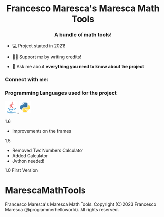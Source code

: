 

<h1 align="center">Francesco Maresca's Maresca Math Tools</h1>
<h3 align="center">A bundle of math tools!</h3>

- 💻 Project started in 2021!

- 👨‍💻 Support me by writing credits!

- 💬 Ask me about **everything you need to know about the project**

<h3 align="left">Connect with me:</h3>
<p align="left">
</p>

<h3 align="left">Programming Languages used for the project</h3>
<p align="left"> <a href="https://www.java.com" target="_blank" rel="noreferrer"> <img src="https://raw.githubusercontent.com/devicons/devicon/master/icons/java/java-original.svg" alt="java" width="40" height="40"/> </a> <a href="https://www.python.org" target="_blank" rel="noreferrer"> <img src="https://raw.githubusercontent.com/devicons/devicon/master/icons/python/python-original.svg" alt="python" width="40" height="40"/> </a> </p>



1.6

- Improvements on the frames


1.5

- Removed Two Numbers Calculator
- Added Calculator
- Jython needed!


1.0 
First Version


# MarescaMathTools
Francesco Maresca's Maresca Math Tools.  Copyright (C) 2023 Francesco Maresca (@programmerhelloworld). All rights reserved.
